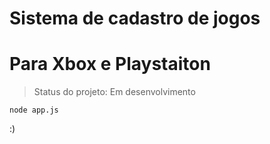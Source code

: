 <h1>Sistema de cadastro de jogos</h1>

# Para Xbox e Playstaiton


>Status do projeto: Em desenvolvimento

```
node app.js
```
:)


